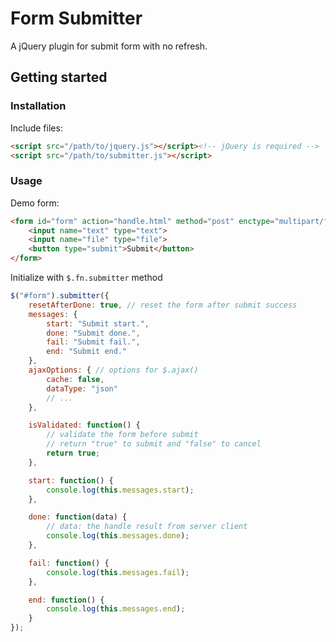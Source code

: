 # Form Submitter
A jQuery plugin for submit form with no refresh.

## Getting started

### Installation

Include files:

```html
<script src="/path/to/jquery.js"></script><!-- jQuery is required -->
<script src="/path/to/submitter.js"></script>
```

### Usage

Demo form:

```html
<form id="form" action="handle.html" method="post" enctype="multipart/form-data">
	<input name="text" type="text">
	<input name="file" type="file">
	<button type="submit">Submit</button>
</form>
```

Initialize with `$.fn.submitter` method

```javascript
$("#form").submitter({
	resetAfterDone: true, // reset the form after submit success
	messages: {
		start: "Submit start.",
		done: "Submit done.",
		fail: "Submit fail.",
		end: "Submit end."
	},
	ajaxOptions: { // options for $.ajax()
		cache: false,
		dataType: "json"
		// ...
	},

	isValidated: function() {
		// validate the form before submit
		// return "true" to submit and "false" to cancel
		return true;
	},

	start: function() {
		console.log(this.messages.start);
	},

	done: function(data) {
		// data: the handle result from server client
		console.log(this.messages.done);
	},

	fail: function() {
		console.log(this.messages.fail);
	},

	end: function() {
		console.log(this.messages.end);
	}
});
```